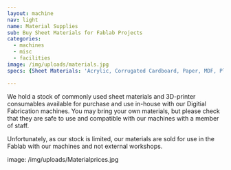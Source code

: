 ```yaml
---
layout: machine
nav: light
name: Material Supplies
sub: Buy Sheet Materials for Fablab Projects
categories:
  - machines
  - misc
  - facilities
image: /img/uploads/materials.jpg
specs: {Sheet Materials: 'Acrylic, Corrugated Cardboard, Paper, MDF, Plywood, Polypropylene', 3D-Printer Filaments: 'ABS, PLA, PVA, NinjaFlex, Bronzefill', SLA Resins: 'Formlabs Standard Resins, Castable Resin, Flexible Resin'}

---
```


We hold a stock of commonly used sheet materials and 3D-printer consumables available for purchase and use in-house with our Digitial Fabrication machines. You may bring your own materials, but please check that they are safe to use and compatible with our machines with a member of staff.

Unfortunately, as our stock is limited, our materials are sold for use in the Fablab with our machines and not external workshops.


image: /img/uploads/Materialprices.jpg
